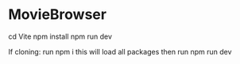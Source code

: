 # MovieBrowser
cd Vite
npm install
npm run dev

If cloning:
run npm i
this will load all packages then run
npm run dev
